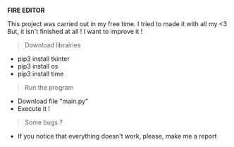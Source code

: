 **FIRE EDITOR**

This project was carried out in my free time.
I tried to made it with all my <3
But, it isn't finished at all !
I want to improve it !

>Download librairies
- pip3 install tkinter
- pip3 install os
- pip3 install time

>Run the program
- Download file "main.py"
- Execute it !

>Some bugs ?
- If you notice that everything doesn't work, please, make me a report
